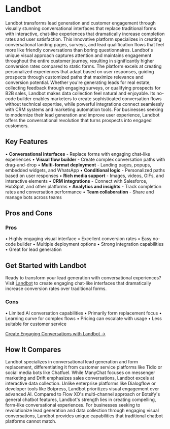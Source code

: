# Landbot

Landbot transforms lead generation and customer engagement through visually stunning conversational interfaces that replace traditional forms with interactive, chat-like experiences that dramatically increase completion rates and user satisfaction. This innovative platform specializes in creating conversational landing pages, surveys, and lead qualification flows that feel more like friendly conversations than boring questionnaires. Landbot's unique visual approach captures attention and maintains engagement throughout the entire customer journey, resulting in significantly higher conversion rates compared to static forms. The platform excels at creating personalized experiences that adapt based on user responses, guiding prospects through customized paths that maximize relevance and conversion potential. Whether you're generating leads for real estate, collecting feedback through engaging surveys, or qualifying prospects for B2B sales, Landbot makes data collection feel natural and enjoyable. Its no-code builder enables marketers to create sophisticated conversation flows without technical expertise, while powerful integrations connect seamlessly with CRM systems and marketing automation tools. For businesses seeking to modernize their lead generation and improve user experience, Landbot offers the conversational revolution that turns prospects into engaged customers.

## Key Features

• **Conversational interfaces** - Replace forms with engaging chat-like experiences
• **Visual flow builder** - Create complex conversation paths with drag-and-drop
• **Multi-format deployment** - Landing pages, popups, embedded widgets, and WhatsApp
• **Conditional logic** - Personalized paths based on user responses
• **Rich media support** - Images, videos, GIFs, and interactive elements
• **CRM integrations** - Connect with Salesforce, HubSpot, and other platforms
• **Analytics and insights** - Track completion rates and conversation performance
• **Team collaboration** - Share and manage bots across teams

## Pros and Cons

### Pros
• Highly engaging visual interface
• Excellent conversion rates
• Easy no-code builder
• Multiple deployment options
• Strong integration capabilities
• Great for lead generation

## Get Started with Landbot

Ready to transform your lead generation with conversational experiences? Visit [Landbot](https://landbot.io) to create engaging chat-like interfaces that dramatically increase conversion rates over traditional forms.

### Cons
• Limited AI conversation capabilities
• Primarily form replacement focus
• Learning curve for complex flows
• Pricing can escalate with usage
• Less suitable for customer service

[Create Engaging Conversations with Landbot →](https://landbot.io)

## How It Compares

Landbot specializes in conversational lead generation and form replacement, differentiating it from customer service platforms like Tidio or social media bots like Chatfuel. While ManyChat focuses on messenger marketing and Drift emphasizes sales conversations, Landbot excels at interactive data collection. Unlike enterprise platforms like Dialogflow or developer tools like Botpress, Landbot prioritizes visual engagement over advanced AI. Compared to Flow XO's multi-channel approach or Botsify's general chatbot features, Landbot's strength lies in creating compelling, form-like conversational experiences. For businesses seeking to revolutionize lead generation and data collection through engaging visual conversations, Landbot provides unique capabilities that traditional chatbot platforms cannot match.